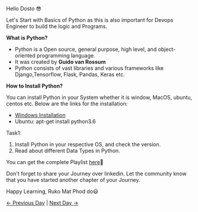 Hello Dosto 😎

Let's Start with Basics of Python as this is also important for Devops Engineer to build the logic and Programs.

**What is Python?**

- Python is a Open source, general purpose, high level, and object-oriented programming language.
- It was created by **Guido van Rossum**
- Python consists of vast libraries and various frameworks like Django,Tensorflow, Flask, Pandas, Keras etc.

**How to Install Python?**

You can install Python in your System whether it is window, MacOS, ubuntu, centos etc. Below are the links for the installation:

- [Windows Installation](https://www.python.org/downloads/)
- Ubuntu: apt-get install python3.6

Task1:

1. Install Python in your respective OS, and check the version.
2. Read about different Data Types in Python.

You can get the complete Playlist [here](https://www.youtube.com/watch?v=abPgj_3hzVY&list=PLlfy9GnSVerS_L5z0COaF7rsbgWmJXTOM)🙌

Don't forget to share your Journey over linkedin. Let the community know that you have started another chapter of your Journey.

Happy Learning, Ruko Mat Phod do😃

[← Previous Day](../day12/tasks.md) | [Next Day →](../day14/tasks.md)
